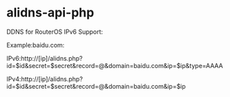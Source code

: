 # alidns-api-php
DDNS for RouterOS
IPv6 Support:

Example:baidu.com:

IPv6:http://[ip]/alidns.php?id=$id&secret=$secret&record=@&domain=baidu.com&ip=$ip&type=AAAA

IPv4:http://[ip]/alidns.php?id=$id&secret=$secret&record=@&domain=baidu.com&ip=$ip

